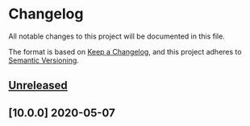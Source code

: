 # Changelog

All notable changes to this project will be documented in this file.

The format is based on [Keep a Changelog](https://keepachangelog.com/en/1.0.0/),
and this project adheres to [Semantic Versioning](https://semver.org/spec/v2.0.0.html).



## [Unreleased]

## [10.0.0] 2020-05-07



[Unreleased]: https://github.com/kopiczko/test-gh-workflows/tree/master
